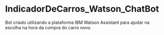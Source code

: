 # IndicadorDeCarros_Watson_ChatBot
Bot criado utilizando a plataforma IBM Watson Assistant para ajudar na escolha na hora da compra do carro novo.
